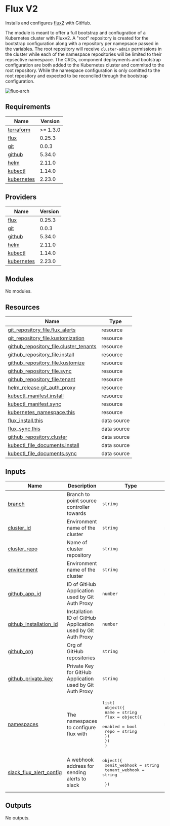 # Flux V2

Installs and configures [flux2](https://github.com/fluxcd/flux2) with GitHub.

The module is meant to offer a full bootstrap and confiugration of a Kubernetes cluster
with Fluxv2. A "root" repository is created for the bootstrap configuration along with a
repository per namepsace passed in the variables. The root repository will receive `cluster-admin`
permissions in the cluster while each of the namespace repositories will be limited to their
repsective namespace. The CRDs, component deployments and bootstrap configuration are both
added to the Kubernetes cluster and commited to the root repository. While the namespace
configuration is only comitted to the root repository and expected to be reconciled through
the bootstrap configuration.

![flux-arch](../../../assets/fluxcd-v2.jpg)

## Requirements

| Name | Version |
|------|---------|
| <a name="requirement_terraform"></a> [terraform](#requirement\_terraform) | >= 1.3.0 |
| <a name="requirement_flux"></a> [flux](#requirement\_flux) | 0.25.3 |
| <a name="requirement_git"></a> [git](#requirement\_git) | 0.0.3 |
| <a name="requirement_github"></a> [github](#requirement\_github) | 5.34.0 |
| <a name="requirement_helm"></a> [helm](#requirement\_helm) | 2.11.0 |
| <a name="requirement_kubectl"></a> [kubectl](#requirement\_kubectl) | 1.14.0 |
| <a name="requirement_kubernetes"></a> [kubernetes](#requirement\_kubernetes) | 2.23.0 |

## Providers

| Name | Version |
|------|---------|
| <a name="provider_flux"></a> [flux](#provider\_flux) | 0.25.3 |
| <a name="provider_git"></a> [git](#provider\_git) | 0.0.3 |
| <a name="provider_github"></a> [github](#provider\_github) | 5.34.0 |
| <a name="provider_helm"></a> [helm](#provider\_helm) | 2.11.0 |
| <a name="provider_kubectl"></a> [kubectl](#provider\_kubectl) | 1.14.0 |
| <a name="provider_kubernetes"></a> [kubernetes](#provider\_kubernetes) | 2.23.0 |

## Modules

No modules.

## Resources

| Name | Type |
|------|------|
| [git_repository_file.flux_alerts](https://registry.terraform.io/providers/xenitab/git/0.0.3/docs/resources/repository_file) | resource |
| [git_repository_file.kustomization](https://registry.terraform.io/providers/xenitab/git/0.0.3/docs/resources/repository_file) | resource |
| [github_repository_file.cluster_tenants](https://registry.terraform.io/providers/integrations/github/5.34.0/docs/resources/repository_file) | resource |
| [github_repository_file.install](https://registry.terraform.io/providers/integrations/github/5.34.0/docs/resources/repository_file) | resource |
| [github_repository_file.kustomize](https://registry.terraform.io/providers/integrations/github/5.34.0/docs/resources/repository_file) | resource |
| [github_repository_file.sync](https://registry.terraform.io/providers/integrations/github/5.34.0/docs/resources/repository_file) | resource |
| [github_repository_file.tenant](https://registry.terraform.io/providers/integrations/github/5.34.0/docs/resources/repository_file) | resource |
| [helm_release.git_auth_proxy](https://registry.terraform.io/providers/hashicorp/helm/2.11.0/docs/resources/release) | resource |
| [kubectl_manifest.install](https://registry.terraform.io/providers/gavinbunney/kubectl/1.14.0/docs/resources/manifest) | resource |
| [kubectl_manifest.sync](https://registry.terraform.io/providers/gavinbunney/kubectl/1.14.0/docs/resources/manifest) | resource |
| [kubernetes_namespace.this](https://registry.terraform.io/providers/hashicorp/kubernetes/2.23.0/docs/resources/namespace) | resource |
| [flux_install.this](https://registry.terraform.io/providers/fluxcd/flux/0.25.3/docs/data-sources/install) | data source |
| [flux_sync.this](https://registry.terraform.io/providers/fluxcd/flux/0.25.3/docs/data-sources/sync) | data source |
| [github_repository.cluster](https://registry.terraform.io/providers/integrations/github/5.34.0/docs/data-sources/repository) | data source |
| [kubectl_file_documents.install](https://registry.terraform.io/providers/gavinbunney/kubectl/1.14.0/docs/data-sources/file_documents) | data source |
| [kubectl_file_documents.sync](https://registry.terraform.io/providers/gavinbunney/kubectl/1.14.0/docs/data-sources/file_documents) | data source |

## Inputs

| Name | Description | Type | Default | Required |
|------|-------------|------|---------|:--------:|
| <a name="input_branch"></a> [branch](#input\_branch) | Branch to point source controller towards | `string` | `"main"` | no |
| <a name="input_cluster_id"></a> [cluster\_id](#input\_cluster\_id) | Environment name of the cluster | `string` | n/a | yes |
| <a name="input_cluster_repo"></a> [cluster\_repo](#input\_cluster\_repo) | Name of cluster repository | `string` | `"xks-fleet-infra"` | no |
| <a name="input_environment"></a> [environment](#input\_environment) | Environment name of the cluster | `string` | n/a | yes |
| <a name="input_github_app_id"></a> [github\_app\_id](#input\_github\_app\_id) | ID of GitHub Application used by Git Auth Proxy | `number` | n/a | yes |
| <a name="input_github_installation_id"></a> [github\_installation\_id](#input\_github\_installation\_id) | Installation ID of GitHub Application used by Git Auth Proxy | `number` | n/a | yes |
| <a name="input_github_org"></a> [github\_org](#input\_github\_org) | Org of GitHub repositories | `string` | n/a | yes |
| <a name="input_github_private_key"></a> [github\_private\_key](#input\_github\_private\_key) | Private Key for GitHub Application used by Git Auth Proxy | `string` | n/a | yes |
| <a name="input_namespaces"></a> [namespaces](#input\_namespaces) | The namespaces to configure flux with | <pre>list(<br>    object({<br>      name = string<br>      flux = object({<br>        enabled = bool<br>        repo    = string<br>      })<br>    })<br>  )</pre> | n/a | yes |
| <a name="input_slack_flux_alert_config"></a> [slack\_flux\_alert\_config](#input\_slack\_flux\_alert\_config) | A webhook address for sending alerts to slack | <pre>object({<br>    xenit_webhook  = string<br>    tenant_webhook = string<br><br>  })</pre> | <pre>{<br>  "tenant_webhook": "",<br>  "xenit_webhook": ""<br>}</pre> | no |

## Outputs

No outputs.
